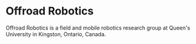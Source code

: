 # Offroad Robotics

Offroad Robotics is a field and mobile robotics research group at Queen's University in Kingston, Ontario, Canada.
